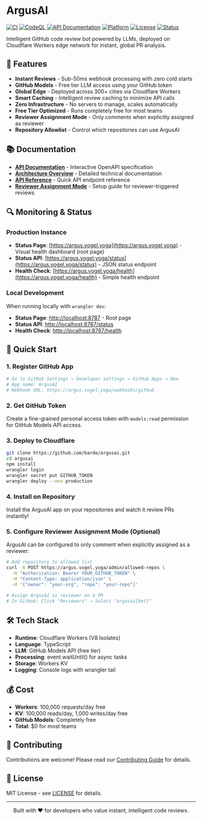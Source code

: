 # ArgusAI

[![CI](https://github.com/barde/argusai/actions/workflows/ci.yml/badge.svg)](https://github.com/barde/argusai/actions/workflows/ci.yml)
[![CodeQL](https://github.com/barde/argusai/actions/workflows/codeql.yml/badge.svg)](https://github.com/barde/argusai/actions/workflows/codeql.yml)
[![API Documentation](https://img.shields.io/badge/API-Swagger-85EA2D?logo=swagger)](https://editor.swagger.io/?url=https://raw.githubusercontent.com/barde/argusai/master/argusai-openapi.yaml)
[![Platform](https://img.shields.io/badge/Platform-Cloudflare_Workers-F38020?logo=cloudflare)](https://workers.cloudflare.com/)
[![License](https://img.shields.io/badge/License-MIT-blue.svg)](LICENSE)
[![Status](https://img.shields.io/badge/Status-Page-brightgreen)](https://argus.vogel.yoga)

Intelligent GitHub code review bot powered by LLMs, deployed on Cloudflare Workers edge network for instant, global PR analysis.

## 🚀 Features

- **Instant Reviews** - Sub-50ms webhook processing with zero cold starts
- **GitHub Models** - Free tier LLM access using your GitHub token
- **Global Edge** - Deployed across 300+ cities via Cloudflare Workers
- **Smart Caching** - Intelligent review caching to minimize API calls
- **Zero Infrastructure** - No servers to manage, scales automatically
- **Free Tier Optimized** - Runs completely free for most teams
- **Reviewer Assignment Mode** - Only comments when explicitly assigned as reviewer
- **Repository Allowlist** - Control which repositories can use ArgusAI

## 📚 Documentation

- [**API Documentation**](https://editor.swagger.io/?url=https://raw.githubusercontent.com/barde/argusai/master/argusai-openapi.yaml) - Interactive OpenAPI specification
- [**Architecture Overview**](github-llm-code-review-bot.md) - Detailed technical documentation
- [**API Reference**](API.md) - Quick API endpoint reference
- [**Reviewer Assignment Mode**](docs/reviewer-assignment-mode.md) - Setup guide for reviewer-triggered reviews

## 🔍 Monitoring & Status

### Production Instance
- **Status Page**: [https://argus.vogel.yoga](https://argus.vogel.yoga) - Visual health dashboard (root page)
- **Status API**: [https://argus.vogel.yoga/status](https://argus.vogel.yoga/status) - JSON status endpoint
- **Health Check**: [https://argus.vogel.yoga/health](https://argus.vogel.yoga/health) - Simple health endpoint

### Local Development
When running locally with `wrangler dev`:
- **Status Page**: [http://localhost:8787](http://localhost:8787) - Root page
- **Status API**: [http://localhost:8787/status](http://localhost:8787/status)
- **Health Check**: [http://localhost:8787/health](http://localhost:8787/health)

## 🎯 Quick Start

### 1. Register GitHub App
```bash
# Go to GitHub Settings → Developer settings → GitHub Apps → New
# App name: ArgusAI
# Webhook URL: https://argus.vogel.yoga/webhooks/github
```

### 2. Get GitHub Token
Create a fine-grained personal access token with `models:read` permission for GitHub Models API access.

### 3. Deploy to Cloudflare
```bash
git clone https://github.com/barde/argusai.git
cd argusai
npm install
wrangler login
wrangler secret put GITHUB_TOKEN
wrangler deploy --env production
```

### 4. Install on Repository
Install the ArgusAI app on your repositories and watch it review PRs instantly!

### 5. Configure Reviewer Assignment Mode (Optional)
ArgusAI can be configured to only comment when explicitly assigned as a reviewer:

```bash
# Add repository to allowed list
curl -X POST https://argus.vogel.yoga/admin/allowed-repos \
  -H "Authorization: Bearer YOUR_GITHUB_TOKEN" \
  -H "Content-Type: application/json" \
  -d '{"owner": "your-org", "repo": "your-repo"}'

# Assign ArgusAI as reviewer on a PR
# In GitHub: Click "Reviewers" → Select "argusai[bot]"
```

## 🛠️ Tech Stack

- **Runtime**: Cloudflare Workers (V8 Isolates)
- **Language**: TypeScript
- **LLM**: GitHub Models API (free tier)
- **Processing**: event.waitUntil() for async tasks
- **Storage**: Workers KV
- **Logging**: Console logs with wrangler tail

## 💰 Cost

- **Workers**: 100,000 requests/day free
- **KV**: 100,000 reads/day, 1,000 writes/day free
- **GitHub Models**: Completely free
- **Total**: $0 for most teams

## 🤝 Contributing

Contributions are welcome! Please read our [Contributing Guide](CONTRIBUTING.md) for details.

## 📄 License

MIT License - see [LICENSE](LICENSE) for details.

---

<p align="center">
Built with ❤️ for developers who value instant, intelligent code reviews.
</p>